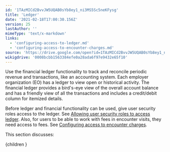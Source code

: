 ```yaml
---
id: '1TAzMICd2BvvJW5UQAB0sYb8ey1_ni3MS5Sc5neKFysg'
title: 'Ledger'
date: '2021-02-18T17:00:30.156Z'
version: 25
lastAuthor: ''
mimeType: 'text/x-markdown'
links:
  - 'configuring-access-to-ledger.md'
  - 'configuring-access-to-encounter-charges.md'
source: 'https://drive.google.com/open?id=1TAzMICd2BvvJW5UQAB0sYb8ey1_ni3MS5Sc5neKFysg'
wikigdrive: '0008bcbb1563384efe0a28ada6f97e9432e65f10'
---
```

Use the financial ledger functionality to track and reconcile periodic revenue and transactions, like an accounting system. Each employer organization (EO) has a ledger to view open or historical activity. The financial ledger provides a bird's-eye view of the overall account balance and has a friendly view of all the transactions and includes a credit/debit column for itemized details.

Before ledger and financial functionality can be used, give user security roles access to the ledger. See [Allowing user security roles to access ledger](configuring-access-to-ledger.md). Also, for users to be able to work with fees in encounter visits, they need access to fees. See [Configuring access to encounter charges](configuring-access-to-encounter-charges.md).

This section discusses:

{children }
